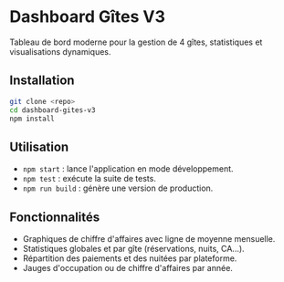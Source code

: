 # Dashboard Gîtes V3

Tableau de bord moderne pour la gestion de 4 gîtes, statistiques et visualisations dynamiques.

## Installation

```bash
git clone <repo>
cd dashboard-gites-v3
npm install

```

## Utilisation

- `npm start` : lance l'application en mode développement.
- `npm test` : exécute la suite de tests.
- `npm run build` : génère une version de production.

## Fonctionnalités

- Graphiques de chiffre d'affaires avec ligne de moyenne mensuelle.
- Statistiques globales et par gîte (réservations, nuits, CA...).
- Répartition des paiements et des nuitées par plateforme.
- Jauges d'occupation ou de chiffre d'affaires par année.
